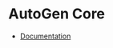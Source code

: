 # AutoGen Core

- [Documentation](https://microsoft.github.io/autogen/dev/user-guide/core-user-guide/index.html)
